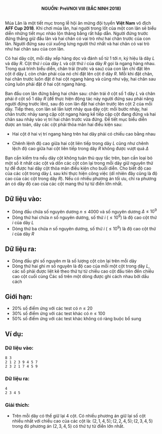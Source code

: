 **<center>NGUỒN: PreVNOI Ⅷ (BẮC NINH 2018)</center>**
<br>

Múa Lân là một tiết mục trong lễ hội ăn mừng đội tuyển **Việt Nam** vô địch **AFF Cup 2018**. Khi chơi múa lân, hai người trong lốt của một con lân sẽ biểu diễn những tiết mục nhào lộn thăng bằng rất hấp dẫn. Người đứng trước đứng thẳng giữ đầu lân và hai chân có vai trò như hai chân trước của con lân. Người đứng sau cúi xuống lưng người thứ nhất và hai chân có vai trò như hai chân sau của con lân.

Có hai dãy cột, mỗi dãy xếp hàng dọc và đánh số từ $1$ tới $n$, ký hiệu là dãy $L$ và dãy $R$. Cột thứ $i$ của dãy $L$ và cột thứ $i$ của dãy $R$ gọi là ngang hàng nhau. Trong quá trình biểu diễn, chân trái (trước và sau) của con lân chỉ đặt lên cột ở dãy $L$ còn chân phải của nó chỉ đặt lên cột ở dãy $R$. Mỗi khi đặt chân, hai chân trước luôn đặt ở hai cột ngang hàng và cũng như vậy, hai chân sau cũng luôn phải đặt ở hai cột ngang hàng.

Ban đầu con lân đứng bằng hai chân sau: chân trái ở cột số $1$ dãy $L$ và chân phải ở cột số $1$ dãy $R$ (để thực hiện động tác này người đứng sau phải nâng người đứng trước lên), sau đó con lân đặt hai chân trước lên cột $2$ của mỗi dãy. Tiếp theo, con lân sẽ lần lượt nhảy qua dãy cột: mỗi bước nhảy, hai chân trước nhảy sang cặp cột ngang hàng kế tiếp cặp cột đang đứng và hai chân sau nhảy vào vị trí hai chân trước vừa đứng. Để tiết mục biểu diễn được an toàn, dãy các cột phải thỏa mãn hai điều kiện sau:
- Hai cột ở hai vị trí ngang hàng trên hai dãy phải có chiều cao bằng nhau

- Chênh lệnh độ cao giữa hai cột liên tiếp trong dãy $L$ cũng như chênh lệch độ cao giữa hai cột liên tiếp trong dãy $R$ không được vượt quá $Δ$

Bạn cần kiểm tra nếu dãy cột không tuân thủ quy tắc trên, bạn cần loại bỏ một số ít nhất các cột và dồn các cột còn lại trong mỗi dãy giữ nguyên thứ tự để được hai dãy cột thỏa mãn điều kiện cho buổi diễn. Cho biết độ cao của các cột trong dãy $L$ sau khi thực hiện công việc (dĩ nhiên đây cũng là độ cao của các cột trong dãy $R$). Nếu có nhiều phương án tối ưu, chỉ ra phương án có dãy độ cao của các cột mang thứ tự từ điển lớn nhất.

## Dữ liệu vào:
- Dòng đầu chứa số nguyên dương $n≤4000$ và số nguyên dương $Δ≤10^9$
- Dòng thứ hai chứa $n$ số nguyên dương, số thứ $i\ (≤10^9)$ là độ cao cột thứ $i$ của dãy $L$
- Dòng thứ ba chứa $n$ số nguyên dương, số thứ $i\ (≤10^9)$ là độ cao cột thứ $i$ của dãy $R$

## Dữ liệu ra:
- Dòng đầu ghi số nguyên $m$ là số lượng cột còn lại trên mỗi dãy
- Dòng thứ hai ghi $m$ số nguyên là độ cao của mỗi một cột trong dãy $L$, các số phải được liệt kê theo thứ tự từ chiều cao cột đầu tiên đến chiều cao cột cuối cùng
Các số trên một dòng được ghi cách nhau bởi dấu cách

## Giới hạn:
- $20\%$ số điểm ứng với các test có $n≤20$
- $30\%$ số điểm ứng với các test khác có $n≤100$
- $50\%$ số điểm ứng với các test khác không có ràng buộc bổ sung

## Ví dụ:
### Dữ liệu vào:
```
8 3
2 1 2 3 9 4 5 7
2 3 2 1 7 4 5 9
```

### Dữ liệu ra:
```
4
2 3 4 5
```

### Giải thích:
- Trên mỗi dãy có thể giữ lại $4$ cột. Có nhiều phương án giữ lại số cột nhiều nhất với chiều cao của các cột là: $(2,1,4,5);(2,2,4,5);(2,3,4,5)$ trong đó phương án $(2,3,4,5)$ có thứ tự từ điển lớn nhất.